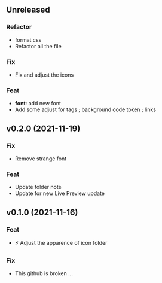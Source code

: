 ## Unreleased

### Refactor

- format css
- Refactor all the file

### Fix

- Fix and adjust the icons

### Feat

- **font**: add new font
- Add some adjust for tags ; background code token ; links

## v0.2.0 (2021-11-19)

### Fix

- Remove strange font

### Feat

- Update folder note
- Update for new Live Preview update

## v0.1.0 (2021-11-16)

### Feat

- :zap: Adjust the apparence of icon folder

### Fix

- This github is broken ...
